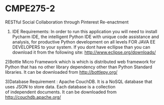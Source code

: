 CMPE275-2
=========

RESTful Social Collaboration through Pinterest Re-­enactment
1) IDE Requirements: In order to run this application you will need to install Pycharm IDE,
the intelligent Python IDE with unique code assistance and analysis, for productive Python 
development on all levels FOR JAVA EE DEVELOPERS to your system. 
If you dont have ecllipse than you can download it from the following site: http://www.eclipse.org/downloads/

2)Bottle Micro Framework which is which is distributed web framework for Python that has no other library dependency
other than Python Standard libraries. It can be downloaded from http://bottlepy.org/

3)Database Requirement : Apache CouchDB.
It  is  a  NoSQL  database  that  uses  JSON  to  store  data. Each  database  is  a  collection  
of  independent documents. It can be downloaded from http://couchdb.apache.org/ 
